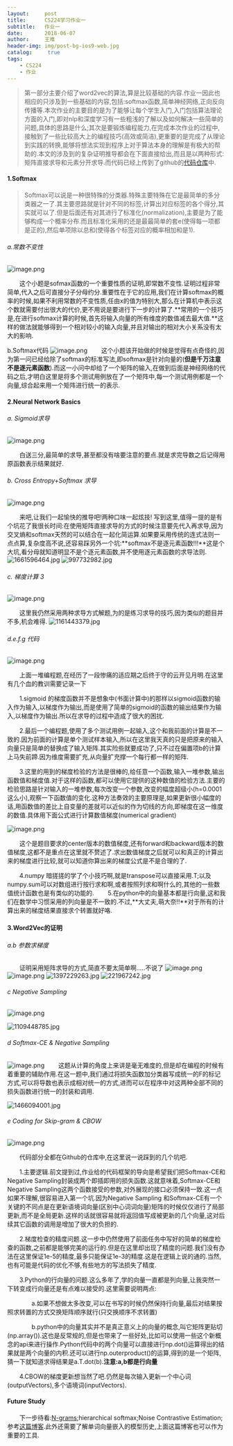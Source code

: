 ```yaml
---
layout:     post
title:      CS224学习作业一
subtitle:   作业一
date:       2018-06-07
author:     王难
header-img: img/post-bg-ios9-web.jpg
catalog: 	 true
tags:
    - CS224
    - 作业
---
```



>第一部分主要介绍了word2vec的算法,算是比较基础的内容.作业一因此也相应的只涉及到一些基础的内容,包括:softmax函数,简单神经网络,正向反向传播等.本次作业的主要目的是为了能够让每个学生入门,入门包括算法理论方面的入门,即对nlp和深度学习有一些粗浅的了解以及如何解决一些简单的问题,具体的思路是什么;其次是要锻炼编程能力,在完成本次作业的过程中,接触到了一些比较高大上的编程技巧(高效或简洁),更重要的是完成了从理论到实践的转换,能够将想法实现到程序上对于算法本身的理解是有极大的帮助的.本文的涉及到的复杂证明推导都会在下面直接给出,而且是以两种形式:矩阵直接求导和元素分开求导.而代码已经上传到了github的[代码仓库](https://github.com/ey4295/cs224)中.

#### 1.Softmax
>Softmax可以说是一种很特殊的分类器.特殊主要特殊在它是最简单的多分类器之一了.其主要思路就是针对不同的标签,计算出对应标签的各个得分,其实就可以了.但是后面还有对其进行了标准化(normalization),主要是为了能够构成一个概率分布.而且标准化采用的还是最最简单的套e(使得每一项都是正的),然后单项除以总和(使得各个标签对应的概率相加和是1).

###### a.常数不变性
![image.png](https://upload-images.jianshu.io/upload_images/12011882-3cec2c95eb7e2550.png?imageMogr2/auto-orient/strip%7CimageView2/2/w/1240)

&emsp;&emsp;这个小题是sofmax函数的一个重要性质的证明,即常数不变性.证明过程非常简单,代入之后可直接分子分母约分.重要性在于它的应用,我们在计算softmax的概率的时候,如果不利用常数的不变性质,任由x的值为特别大,那么在计算机中表示这个数就需要付出很大的代价,更不用说是要进行下一步的计算了.**常用的一个技巧是,在进行softmax计算的时候,首先将输入向量的所有维度的数值减去最大值.**这样的做法就能够得到一个相对较小的输入向量,并且对输出的相对大小关系没有太大的影响.

b.Softmax代码
![image.png](https://upload-images.jianshu.io/upload_images/12011882-35d03fbb2c0134f1.png?imageMogr2/auto-orient/strip%7CimageView2/2/w/1240)
&emsp;&emsp;这个小题该开始做的时候是觉得有点奇怪的,因为第一问已经给除了softmax的标准写法,即softmax是针对向量的(**但是千万注意不是逐元素函数**).而这一小问中却给了一个矩阵的输入,在做到后面是神经网络的代码之后,才明白这里是将多个测试用例放在了一个矩阵中,每一个测试用例都是一个向量,综合起来用一个矩阵进行统一的表示.

#### 2.Neural Network Basics
###### a. Sigmoid求导

![image.png](https://upload-images.jianshu.io/upload_images/12011882-75d74ab5c72cbd70.png?imageMogr2/auto-orient/strip%7CimageView2/2/w/1240)

&emsp;&emsp;白送三分,最简单的求导,甚至都没有啥要注意的要点.就是求完导数之后记得用原函数表示结果就好.
###### b. Cross Entropy+Softmax 求导
![image.png](https://upload-images.jianshu.io/upload_images/12011882-c5554557408a9882.png?imageMogr2/auto-orient/strip%7CimageView2/2/w/1240)

&emsp;&emsp;来吧,让我们一起愉快的推导吧!两种口味一起炫技! 写到这里,值得一提的是有个坑花了我很长时间:在使用矩阵直接求导的方式的时候注意要先代入再求导,因为交叉熵和softmax天然的可以结合在一起化简运算.如果要采用传统的连式法则一点点算,复杂度高不说,还容易踩另外一个坑:**softmax不是逐元素函数!!!**这是个大坑,看分母就知道明显不是个逐元素函数,并不使用逐元素函数的求导法则. 
![1661596464.jpg](https://upload-images.jianshu.io/upload_images/12011882-625b7987fc453910.jpg?imageMogr2/auto-orient/strip%7CimageView2/2/w/1240)
![997732982.jpg](https://upload-images.jianshu.io/upload_images/12011882-dfdf6771ee6fb808.jpg?imageMogr2/auto-orient/strip%7CimageView2/2/w/1240)

###### c. 梯度计算   3
![image.png](https://upload-images.jianshu.io/upload_images/12011882-8941838be615c507.png?imageMogr2/auto-orient/strip%7CimageView2/2/w/1240)

&emsp;&emsp;这里我仍然采用两种求导方式解题,为的是练习求导的技巧,因为类似的题目并不多,机会难得.
![1161443379.jpg](https://upload-images.jianshu.io/upload_images/12011882-fe03e2daba163b00.jpg?imageMogr2/auto-orient/strip%7CimageView2/2/w/1240)

###### d.e.f.g 代码
![image.png](https://upload-images.jianshu.io/upload_images/12011882-e3512df085536406.png?imageMogr2/auto-orient/strip%7CimageView2/2/w/1240)

&emsp;&emsp;上面一堆编程题,在经历了一段惨痛的适应期之后终于守的云开见月明.在这里有几个血的教训需要记录一下

&emsp;&emsp;1.sigmoid 的梯度函数并不是想象中(书面计算中)的那样以sigmoid函数的输入作为输入,以梯度作为输出,而是使用了简单的sigmoid的函数的输出结果作为输入,以梯度作为输出.所以在求导的过程中造成了很大的困扰.

&emsp;&emsp;2.最后一个编程题,使用了多个测试用例一起输入,这个和我前面的计算是不一致的.因为前面的计算是单个测试样本输入,所以在这里我天真的只是把原来的输入向量只是简单的替换成了输入矩阵.其实险些就要成功了,只不过在偏置项b的计算上马失前蹄.因为维度需要扩充,从向量扩充撑一个每行都一样的矩阵.

&emsp;&emsp;3.这里的用到的梯度检验的方法是很棒的,给任意一个函数,输入一堆参数,输出函数值和梯度值.对于这样的函数,都可以使用它提供的这种数值的检验方法.主要的检验思路是针对输入的一堆参数,每次改变一个参数,改变的幅度超级小(h=0.0001这么小),观察一下函数值的变化.这种方法奏效的主要原理是,如果更新很小幅度的话,用函数值的差比上自变量的差就可以近似的作为切线的方向,即梯度在这一维度的数值.具体用下面公式进行计算数值梯度(numerical gradient)

![image.png](https://upload-images.jianshu.io/upload_images/12011882-6d89073fd746080b.png?imageMogr2/auto-orient/strip%7CimageView2/2/w/1240)

&emsp;&emsp;这个是题目要求的center版本的数值梯度,还有forward和backward版本的数值梯度,这都不是重点在这里就不赘述了.求出数值梯度之后就可以和真正的计算出来的梯度进行比较,就可以知道你算出来的梯度公式是不是合理的了.

&emsp;&emsp;4.numpy 暗搓搓的学了个小技巧啊,就是transpose可以直接采用.T;以及numpy.sum可以对数组进行按行求和啊,或者按照列求和啊什么的,其他的一些数值统计函数也是有类似的功能的.
&emsp;&emsp;5.在python中的向量基本都是行向量,这和我们在数学中习惯采用的列向量是不一致的.不过,**大丈夫,萌大奈!!**对于所有的计算出来的梯度结果直接求个转置就好咯.

#### 3.Word2Vec的证明
###### a.b 参数求梯度

&emsp;&emsp;证明采用矩阵求导的方式,简直不要太简单啊.....不说了
![image.png](https://upload-images.jianshu.io/upload_images/12011882-d7cd98577350556a.png?imageMogr2/auto-orient/strip%7CimageView2/2/w/1240)
![image.png](https://upload-images.jianshu.io/upload_images/12011882-10aed539f9a70c1f.png?imageMogr2/auto-orient/strip%7CimageView2/2/w/1240)
![1397229263.jpg](https://upload-images.jianshu.io/upload_images/12011882-1da3680e9e94a9c3.jpg?imageMogr2/auto-orient/strip%7CimageView2/2/w/1240)
![221967242.jpg](https://upload-images.jianshu.io/upload_images/12011882-d321272bee818256.jpg?imageMogr2/auto-orient/strip%7CimageView2/2/w/1240)



###### c Negative Sampling
![image.png](https://upload-images.jianshu.io/upload_images/12011882-eb1afe633de66cbc.png?imageMogr2/auto-orient/strip%7CimageView2/2/w/1240)



![1109448785.jpg](https://upload-images.jianshu.io/upload_images/12011882-670d1ac01d419e50.jpg?imageMogr2/auto-orient/strip%7CimageView2/2/w/1240)

###### d Softmax-CE & Negative Sampling
![image.png](https://upload-images.jianshu.io/upload_images/12011882-99def01e9ea66bdb.png?imageMogr2/auto-orient/strip%7CimageView2/2/w/1240)
&emsp;&emsp;这题从计算的角度上来讲是毫无难度的,但是却在编程的时候有着重要的辅助作用.在这一题中,我们通过将损失函数加分类器写成统一的F的标记方式,可以将导数也表示成相对统一的方式,进而可以在程序中对这两种全部不同的损失函数进行统一的封装和调用.

![1466094001.jpg](https://upload-images.jianshu.io/upload_images/12011882-a8337e073ee7f5b9.jpg?imageMogr2/auto-orient/strip%7CimageView2/2/w/1240)

###### e Coding for Skip-gram & CBOW
![image.png](https://upload-images.jianshu.io/upload_images/12011882-16a1d15d12af764f.png?imageMogr2/auto-orient/strip%7CimageView2/2/w/1240)

&emsp;&emsp;代码部分全都在Github的仓库中,在这里说一说踩到的几个坑吧.

&emsp;&emsp;1.主要逻辑.前文提到过,作业给的代码框架的导向是希望我们把Softmax-CE和Negative Sampling封装成两个即插即用的损失函数.这就意味着,Softmax-CE和Negative Sampling这两个函数接受的参数,对外展现的接口必须保持一致.这一点如果不理解,很容易进入第一个坑.因为Negative Sampling 和Softmax-CE有一个关键的不同点是在更新语境词向量(区别中心词词向量)矩阵的时候仅仅进行了局部更新,而不是全局更新.这样的话就很容易就将返回值写成被更新的几个向量,这对后续其它函数的调用是增加了很大的负担的.

&emsp;&emsp;2.梯度检查的精度问题.这一步中仍然使用了前面任务中写好的简单的梯度检查的函数,之前都是能够完美的运行的.但是在这里却出现了精度的问题.我们没有办法在这里保证1e-5的精度,最多只能保证1e-3的精度.这是在逻辑上说的通的.当然,也有可能是代码的优化不够,有些地方的写法损失了精度.

&emsp;&emsp;3.Python的行向量的问题.这么多年了,学的向量一直都是列向量,让我突然一下转变成行向量还是有点难以接受的.这里需要说明两点:

&emsp;&emsp;&emsp;&emsp;a.如果不想做太多改变,可以在书写的时候仍然保持行向量,最后对结果按照求转置的方式交换矩阵顺序就行(只交换顺序不求转置)

&emsp;&emsp;&emsp;&emsp;b.python中的向量其实并不是真正意义上的向量的概念,叫它矩阵更贴切(np.array()).这也是反常规的,但是也带来了一些好处,比如可以使用一些这个新概念的api来进行操作.Python代码中的两个向量可以直接进行np.dot()运算得出的结果就是两个向量的内积.还可以进行np.outerproduct()的运算,得到的是一个矩阵,猜一下就知道求得结果是a.T.dot(b).**注意:a,b都是行向量**

&emsp;&emsp;4.CBOW的梯度更新想当然了吧.仍然是每次输入更新一个中心词(outputVectors),多个语境词(inputVectors).

#### Future Study
&emsp;&emsp;下一步待看:[N-grams](https://lagunita.stanford.edu/c4x/Engineering/CS-224N/asset/slp4.pdf);hierarchical softmax;Noise Contrastive Estimation;参考[这篇博客](http://ruder.io/word-embeddings-softmax/).此外还需要了解单词向量嵌入的模型历史,上面这篇博客也可以作为重要的工具.
